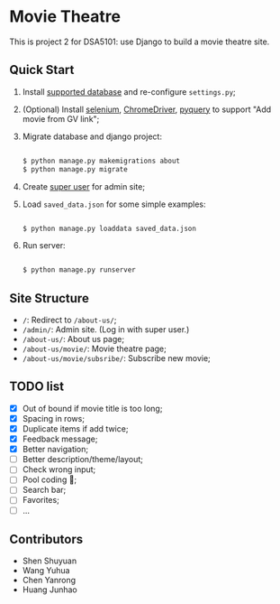 # Movie Theatre

This is project 2 for DSA5101: use Django to build a movie theatre site.

## Quick Start

1. Install [supported database](https://docs.djangoproject.com/en/4.1/topics/install/#database-installation) and re-configure `settings.py`;

2. (Optional) Install [selenium](https://pypi.org/project/selenium/), [ChromeDriver](https://chromedriver.chromium.org/), [pyquery](https://pypi.org/project/pyquery/) to support "Add movie from GV link";
3. Migrate database and django project:

   ```bash

   $ python manage.py makemigrations about
   $ python manage.py migrate

   ```
4. Create [super user](https://docs.djangoproject.com/en/4.1/intro/tutorial02/#creating-an-admin-user) for admin site;
5. Load `saved_data.json` for some simple examples:

   ```bash

   $ python manage.py loaddata saved_data.json

   ```
6. Run server:

   ```bash

   $ python manage.py runserver

   ```

## Site Structure

- `/`: Redirect to `/about-us/`;
- `/admin/`: Admin site. (Log in with super user.)
- `/about-us/`: About us page;
- `/about-us/movie/`: Movie theatre page;
- `/about-us/movie/subsribe/`: Subscribe new movie;

## TODO list

- [x] Out of bound if movie title is too long;
- [x] Spacing in rows;
- [x] Duplicate items if add twice;
- [x] Feedback message;
- [x] Better navigation;
- [ ] Better description/theme/layout;
- [ ] Check wrong input;
- [ ] Pool coding :smiling_face_with_tear:;
- [ ] Search bar;
- [ ] Favorites;
- [ ] ...

## Contributors

- Shen Shuyuan
- Wang Yuhua
- Chen Yanrong
- Huang Junhao
